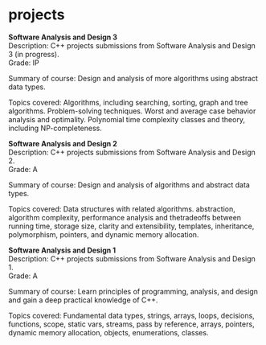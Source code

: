 # projects

__Software Analysis and Design 3__  
Description: C++ projects submissions from Software Analysis and Design 3 (in progress).  
Grade: IP  

Summary of course:  Design and analysis of more algorithms using abstract data types.   

Topics covered:   	Algorithms, including searching, sorting, graph and tree algorithms. Problem-solving techniques. Worst and average case behavior analysis and optimality. Polynomial time complexity classes and theory, including NP-completeness.  
                    
__Software Analysis and Design 2__  
Description: C++ projects submissions from Software Analysis and Design 2.  
Grade: A  

Summary of course:  Design and analysis of algorithms and abstract data types. 

Topics covered:			Data structures with related algorithms. abstraction, algorithm complexity, performance analysis and thetradeoffs between running time, storage size, clarity and extensibility, templates, inheritance, polymorphism, pointers, and dynamic memory allocation.

__Software Analysis and Design 1__  
Description: C++ projects submissions from Software Analysis and Design 1.  
Grade: A  

Summary of course:  Learn principles of programming, analysis, and design and gain a deep practical knowledge of C++. 

Topics covered:			Fundamental data types, strings, arrays, loops, decisions, functions, scope, static vars, streams, pass by reference, arrays, pointers, dynamic memory allocation, objects, enumerations, classes.  
                    
